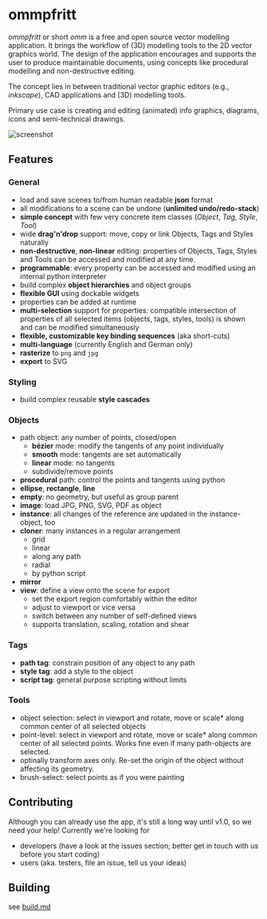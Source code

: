 # ommpfritt

*ommpfritt* or short *omm* is a free and open source vector modelling application.
It brings the workflow of (3D) modelling tools to the 2D vector graphics world.
The design of the application encourages and supports the user to produce maintainable documents,
using concepts like procedural modelling and non-destructive editing.

The concept lies in between traditional vector graphic editors (e.g., _inkscape_), CAD applications
and (3D) modelling tools.

Primary use case is creating and editing (animated) info graphics, diagrams, icons and semi-technical drawings.

![screenshot](https://raw.githubusercontent.com/pasbi/ommpfritt/master/screenshot.png)

## Features

### General
- load and save scenes to/from human readable **json** format
- all modifications to a scene can be undone (**unlimited undo/redo-stack**)
- **simple concept** with few very concrete item classes (_Object_, _Tag_, _Style_, _Tool_)
- wide **drag'n'drop** support: move, copy or link Objects, Tags and Styles naturally
- **non-destructive**, **non-linear** editing: properties of Objects, Tags, Styles and Tools can be accessed and modified at any time.
- **programmable**: every property can be accessed and modified using an internal python interpreter
- build complex **object hierarchies** and object groups
- **flexible GUI** using dockable widgets
- properties can be added at runtime
- **multi-selection** support for properties: compatible intersection of properties of all selected items (objects, tags, styles, tools) is shown and can be modified simultaneously
- **flexible, customizable key binding sequences** (aka short-cuts)
- **multi-language** (currently English and German only)
- **rasterize** to `png` and `jpg`
- **export** to SVG

### Styling
- build complex reusable **style cascades**

### Objects
- path object: any number of points, closed/open
  - **bézier** mode: modify the tangents of any point individually
  - **smooth** mode: tangents are set automatically
  - **linear** mode: no tangents
  - subdivide/remove points
- **procedural** path: control the points and tangents using python
- **ellipse**, **rectangle**, **line**
- **empty**: no geometry, but useful as group parent
- **image**: load JPG, PNG, SVG, PDF as object
- **instance**: all changes of the reference are updated in the instance-object, too
- **cloner**: many instances in a regular arrangement
   - grid
   - linear
   - along any path
   - radial
   - by python script
- **mirror**
- **view**: define a view onto the scene for export
  - set the export region comfortably within the editor
  - adjust to viewport or vice versa
  - switch between any number of self-defined views
  - supports translation, scaling, rotation and shear

### Tags
- **path tag**: constrain position of any object to any path
- **style tag**: add a style to the object
- **script tag**: general purpose scripting without limits

### Tools
- object selection: select in viewport and rotate, move or scale* along common center of all selected objects
- point-level: select in viewport and rotate, move or scale* along common center of all selected points. Works fine even if many path-objects are selected.
- optinally transform axes only. Re-set the origin of the object without affecting its geometry.
- brush-select: select points as if you were painting

## Contributing

Although you can already use the app, it's still a long way until v1.0, so we need your help!
Currently we're looking for

- developers (have a look at the issues section; better get in touch with us before you start coding)
- users (aka. testers, file an issue, tell us your ideas)

## Building

see [build.md](build.md)

